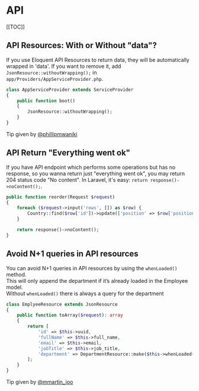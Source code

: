# API

[[TOC]]

## API Resources: With or Without "data"?

If you use Eloquent API Resources to return data, they will be automatically wrapped in 'data'. If you want to remove it, add `JsonResource::withoutWrapping();` in `app/Providers/AppServiceProvider.php`.

```php
class AppServiceProvider extends ServiceProvider
{
    public function boot()
    {
        JsonResource::withoutWrapping();
    }
}
```

Tip given by [@phillipmwaniki](https://twitter.com/phillipmwaniki/status/1445230637544321029)

## API Return "Everything went ok"

If you have API endpoint which performs some operations but has no response, so you wanna return just "everything went ok", you may return 204 status code "No
content". In Laravel, it's easy: `return response()->noContent();`.

```php
public function reorder(Request $request)
{
    foreach ($request->input('rows', []) as $row) {
        Country::find($row['id'])->update(['position' => $row['position']]);
    }

    return response()->noContent();
}
```

## Avoid N+1 queries in API resources

You can avoid N+1 queries in API resources by using the `whenLoaded()` method.<br>
This will only append the department if it’s already loaded in the Employee model.<br>
Without `whenLoaded()` there is always a query for the department

```php
class EmplyeeResource extends JsonResource
{
    public function toArray($request): array
    {
        return [
            'id' => $this->uuid,
            'fullName' => $this->full_name,
            'email' => $this->email,
            'jobTitle' => $this->job_title,
            'department' => DepartmentResource::make($this->whenLoaded('department')),
        ];
    }
}
```

Tip given by [@mmartin_joo](https://twitter.com/mmartin_joo/status/1473987501501071362)
